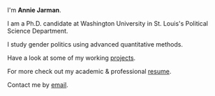 ---
---

I'm **Annie Jarman**.

I am a Ph.D. candidate at Washington University in St. Louis's Political Science Department.

I study gender politics using advanced quantitative methods.

Have a look at some of my working [projects].

For more check out my academic & professional [resume].

Contact me by [email].



[projects]: /projects
[resume]: /cv.docx
[email]: mailto:a.a.jarman@wustl.edu

